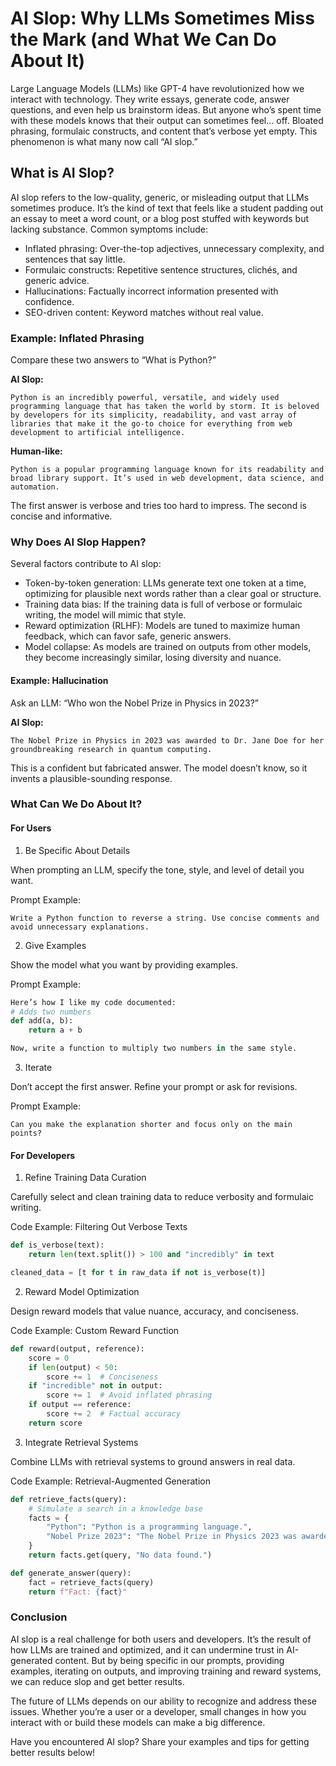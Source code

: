 # AI Slop: Why LLMs Sometimes Miss the Mark (and What We Can Do About It)
Large Language Models (LLMs) like GPT-4 have revolutionized how we interact with technology. They write essays, generate code, answer questions, and even help us brainstorm ideas. But anyone who’s spent time with these models knows that their output can sometimes feel… off. Bloated phrasing, formulaic constructs, and content that’s verbose yet empty. This phenomenon is what many now call “AI slop.”

## What is AI Slop?
AI slop refers to the low-quality, generic, or misleading output that LLMs sometimes produce. It’s the kind of text that feels like a student padding out an essay to meet a word count, or a blog post stuffed with keywords but lacking substance. Common symptoms include:
- Inflated phrasing: Over-the-top adjectives, unnecessary complexity, and sentences that say little.
- Formulaic constructs: Repetitive sentence structures, clichés, and generic advice.
- Hallucinations: Factually incorrect information presented with confidence.
- SEO-driven content: Keyword matches without real value.

### Example: Inflated Phrasing
Compare these two answers to “What is Python?”

**AI Slop:**
```
Python is an incredibly powerful, versatile, and widely used programming language that has taken the world by storm. It is beloved by developers for its simplicity, readability, and vast array of libraries that make it the go-to choice for everything from web development to artificial intelligence.
```
**Human-like:**
```
Python is a popular programming language known for its readability and broad library support. It’s used in web development, data science, and automation.
```
The first answer is verbose and tries too hard to impress. The second is concise and informative.

### Why Does AI Slop Happen?
Several factors contribute to AI slop:

- Token-by-token generation: LLMs generate text one token at a time, optimizing for plausible next words rather than a clear goal or structure.
- Training data bias: If the training data is full of verbose or formulaic writing, the model will mimic that style.
- Reward optimization (RLHF): Models are tuned to maximize human feedback, which can favor safe, generic answers.
- Model collapse: As models are trained on outputs from other models, they become increasingly similar, losing diversity and nuance.

#### Example: Hallucination
Ask an LLM: “Who won the Nobel Prize in Physics in 2023?”

**AI Slop:**
```
The Nobel Prize in Physics in 2023 was awarded to Dr. Jane Doe for her groundbreaking research in quantum computing.
```
This is a confident but fabricated answer. The model doesn’t know, so it invents a plausible-sounding response.

### What Can We Do About It?

#### For Users
1. Be Specific About Details

When prompting an LLM, specify the tone, style, and level of detail you want.

Prompt Example:

```
Write a Python function to reverse a string. Use concise comments and avoid unnecessary explanations.
```

2. Give Examples

Show the model what you want by providing examples.

Prompt Example:

```python
Here’s how I like my code documented:
# Adds two numbers
def add(a, b):
    return a + b

Now, write a function to multiply two numbers in the same style.
```

3. Iterate

Don’t accept the first answer. Refine your prompt or ask for revisions.

Prompt Example:

```
Can you make the explanation shorter and focus only on the main points?
```


#### For Developers
1. Refine Training Data Curation

Carefully select and clean training data to reduce verbosity and formulaic writing.

Code Example: Filtering Out Verbose Texts

```python
def is_verbose(text):
    return len(text.split()) > 100 and "incredibly" in text

cleaned_data = [t for t in raw_data if not is_verbose(t)]
```

2. Reward Model Optimization

Design reward models that value nuance, accuracy, and conciseness.

Code Example: Custom Reward Function

```python
def reward(output, reference):
    score = 0
    if len(output) < 50:
        score += 1  # Conciseness
    if "incredible" not in output:
        score += 1  # Avoid inflated phrasing
    if output == reference:
        score += 2  # Factual accuracy
    return score
```    

3. Integrate Retrieval Systems

Combine LLMs with retrieval systems to ground answers in real data.

Code Example: Retrieval-Augmented Generation

```python
def retrieve_facts(query):
    # Simulate a search in a knowledge base
    facts = {
        "Python": "Python is a programming language.",
        "Nobel Prize 2023": "The Nobel Prize in Physics 2023 was awarded to Pierre Agostini, Ferenc Krausz, and Anne L'Huillier."
    }
    return facts.get(query, "No data found.")

def generate_answer(query):
    fact = retrieve_facts(query)
    return f"Fact: {fact}"
```    

### Conclusion
AI slop is a real challenge for both users and developers. It’s the result of how LLMs are trained and optimized, and it can undermine trust in AI-generated content. But by being specific in our prompts, providing examples, iterating on outputs, and improving training and reward systems, we can reduce slop and get better results.

The future of LLMs depends on our ability to recognize and address these issues. Whether you’re a user or a developer, small changes in how you interact with or build these models can make a big difference.

Have you encountered AI slop? Share your examples and tips for getting better results below!
